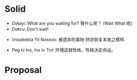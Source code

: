 # Solid

<!--A-->
<!--B-->
<!--C-->
<!--D-->
* Dꝍjayi: What are you waiting for? 等什么呢？ (Wait What 呢)
* Dꝍkru: Don't wait!
<!--E-->
<!--F-->
<!--G-->
<!--H-->
<!--I-->
* <!--New YY-based Scheme-->Imopkebta Yil Nosezo: 被遗弃的事物 终将恢复本来之模样.
<!--J-->
<!--K-->
<!--L-->
<!--M-->
<!--N-->
<!--O-->
<!--P-->
* <!--New YY-based Scheme-->Peg Iv Ins, Ins Iv Trơ: 环境造就性格，性格决定命运。<!--Design Remark: Make it very very succinct.-->
<!--Q-->
<!--R-->
<!--S-->
<!--T-->
<!--U-->
<!--V-->
<!--W-->
<!--X-->
<!--Y-->
<!--Z-->

# Proposal